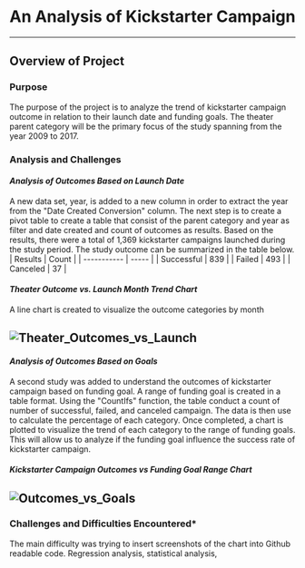 # An Analysis of Kickstarter Campaign
---
## **Overview of Project**
### Purpose
The purpose of the project is to analyze the trend of kickstarter campaign outcome in relation to their launch date and funding goals. The theater parent category will be the primary focus of the study spanning from the year 2009 to 2017.
### Analysis and Challenges
#### *Analysis of Outcomes Based on Launch Date*
A new data set, year, is added to a new column in order to extract the year from the "Date Created Conversion" column. The next step is to create a pivot table to create a table that consist of the parent category and year as filter and date created and count of outcomes as results. Based on the results, there were a total of 1,369 kickstarter campaigns launched during the study period. The study outcome can be summarized in the table below.  
|   Results   | Count |
| ----------- | ----- | 
| Successful  |  839  |
| Failed      |  493  |
| Canceled    |  37   |
#### *Theater Outcome vs. Launch Month Trend Chart*
A line chart is created to visualize the outcome categories by month

![Theater_Outcomes_vs_Launch](https://user-images.githubusercontent.com/70525492/92652912-375b0080-f2b3-11ea-952a-5901e397599f.png)
---
#### *Analysis of Outcomes Based on Goals*
A second study was added to understand the outcomes of kickstarter campaign based on funding goal. A range of funding goal is created in a table format. Using the "CountIfs" function, the table conduct a count of number of successful, failed, and canceled campaign. The data is then use to calculate the percentage of each category. Once completed, a chart is plotted to visualize the trend of each category to the range of funding goals. This will allow us to analyze if the funding goal influence the success rate of kickstarter campaign. 
#### *Kickstarter Campaign Outcomes vs Funding Goal Range Chart*
![Outcomes_vs_Goals](https://user-images.githubusercontent.com/70525492/92654413-65414480-f2b5-11ea-9e41-f915b27e588d.png)
---
### Challenges and Difficulties Encountered*
The main difficulty was trying to insert screenshots of the chart into Github readable code. Regression analysis, statistical analysis, 
